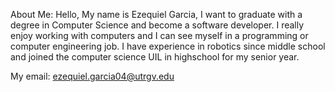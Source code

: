 About Me:
Hello,
My name is Ezequiel Garcia, I want to graduate with a degree in Computer Science and become a software developer. 
I really enjoy working with computers and I can see myself in a programming or computer engineering job. 
I have experience in robotics since middle school and joined the computer science UIL in highschool for my senior year. 

My email: ezequiel.garcia04@utrgv.edu
